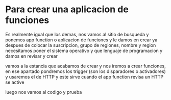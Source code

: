 # Para crear una aplicacion de funciones 

Es realmente igual que los demas, nos vamos al sitio de busqueda y ponemos app function o aplicacion de funciones y le damos en crear 
ya despues de colocar la suscripcion, grupo de regiones, nombre y region 
necesitamos poner el sistema operativo y que lenguaje de programacion y damos en revisar y crear

vamos a la estancia que acabamos de crear y nos iremos a crear funciones, en ese apartado pondremos los trigger (son los disparadores o activadores) y usaremos el de HTTP y este sirve cuando el app function revisa un HTTP se active 

luego nos vamos al codigo y prueba 